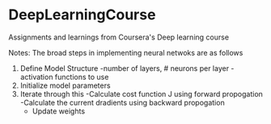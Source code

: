 # DeepLearningCourse
Assignments and learnings from Coursera's Deep learning course

Notes:
The broad steps in implementing neural netwoks are as follows

1) Define Model Structure 
    -number of layers, # neurons per layer
    -activation functions to use
2) Initialize model parameters
3) Iterate through this
    -Calculate cost function J using forward propogation
    -Calculate the current dradients using backward propogation
    - Update weights 

    
